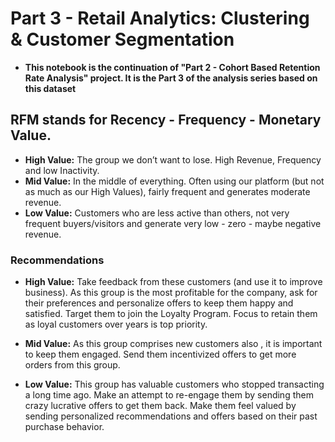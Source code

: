 # Part 3 - Retail Analytics: Clustering & Customer Segmentation

* **This notebook is the continuation of "Part 2 - Cohort Based Retention Rate Analysis" project. It is the Part 3 of the analysis series based on this dataset**

## RFM stands for Recency - Frequency - Monetary Value.
* **High Value:** The group we don’t want to lose. High Revenue, Frequency and low Inactivity.
* **Mid Value:** In the middle of everything. Often using our platform (but not as much as our High Values), fairly frequent and generates moderate revenue.
* **Low Value:** Customers who are less active than others, not very frequent buyers/visitors and generate very low - zero - maybe negative revenue.

### Recommendations 
* **High Value:** Take feedback from these customers (and use it to improve business). As this group is the most profitable for the company, ask for their preferences and personalize offers to keep them happy and satisfied. Target them to join the Loyalty Program. Focus to retain them as loyal customers over years is top priority.

* **Mid Value:** As this group comprises new customers also , it is important to keep them engaged. Send them incentivized offers to get more orders from this group.

* **Low Value:** This group has valuable customers who stopped transacting a long time ago. Make an attempt to re-engage them by sending them crazy lucrative offers to get them back. Make them feel valued by sending personalized recommendations and offers based on their past purchase behavior.
 
